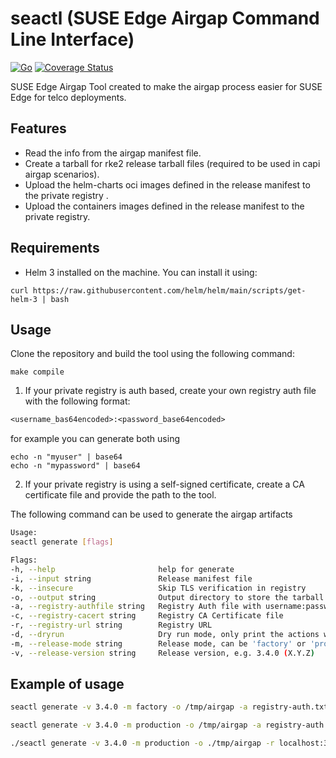# seactl (SUSE Edge Airgap Command Line Interface)

[![Go](https://github.com/alknopfler/seactl/actions/workflows/go.yml/badge.svg)](https://github.com/alknopfler/seactl/actions/workflows/go.yml)
[![Coverage Status](https://coveralls.io/repos/github/alknopfler/seactl/badge.svg?branch=main)](https://coveralls.io/github/alknopfler/seactl?branch=main)


SUSE Edge Airgap Tool created to make the airgap process easier for SUSE Edge for telco deployments.

## Features

- Read the info from the airgap manifest file.
- Create a tarball for rke2 release tarball files (required to be used in capi airgap scenarios).
- Upload the helm-charts oci images defined in the release manifest to the private registry .
- Upload the containers images defined in the release manifest to the private registry.

## Requirements

- Helm 3 installed on the machine. You can install it using:

```shell
curl https://raw.githubusercontent.com/helm/helm/main/scripts/get-helm-3 | bash
```

## Usage

Clone the repository and build the tool using the following command:

```shell
make compile
```

1. If your private registry is auth based, create your own registry auth file with the following format:

```txt
<username_bas64encoded>:<password_base64encoded>
```

for example you can generate both using
```
echo -n "myuser" | base64
echo -n "mypassword" | base64
```

2. If your private registry is using a self-signed certificate, create a CA certificate file and provide the path to the tool.

The following command can be used to generate the airgap artifacts

```bash
Usage:
seactl generate [flags]

Flags:
-h, --help                       help for generate
-i, --input string               Release manifest file
-k, --insecure                   Skip TLS verification in registry
-o, --output string              Output directory to store the tarball files
-a, --registry-authfile string   Registry Auth file with username:password base64 encoded
-c, --registry-cacert string     Registry CA Certificate file
-r, --registry-url string        Registry URL
-d, --dryrun                     Dry run mode, only print the actions without executing them
-m, --release-mode string        Release mode, can be 'factory' or 'production' (default "factory")
-v, --release-version string     Release version, e.g. 3.4.0 (X.Y.Z)
```

## Example of usage

```bash
seactl generate -v 3.4.0 -m factory -o /tmp/airgap -a registry-auth.txt -c /opt/certs/ca.crt -r myregistry:5000
```

```bash
seactl generate -v 3.4.0 -m production -o /tmp/airgap -a registry-auth.txt -r myregistry:5000 --insecure
```

```bash 
./seactl generate -v 3.4.0 -m production -o ./tmp/airgap -r localhost:3000 -d true
```